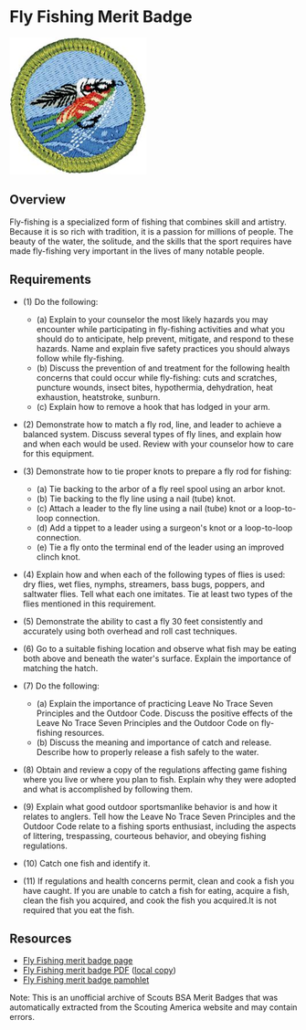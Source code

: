 

# Fly Fishing Merit Badge

![Fly Fishing Merit Badge](images/fly-fishing-merit-badge.jpg)

## Overview



Fly-fishing is a specialized form of fishing that combines skill and artistry. Because it is so rich with tradition, it is a passion for millions of people. The beauty of the water, the solitude, and the skills that the sport requires have made fly-fishing very important in the lives of many notable people.

## Requirements

* (1) Do the following:
    * (a) Explain to your counselor the most likely hazards you may encounter while participating in fly-fishing activities and what you should do to anticipate, help prevent, mitigate, and respond to these hazards. Name and explain five safety practices you should always follow while fly-fishing.
    * (b) Discuss the prevention of and treatment for the following health concerns that could occur while fly-fishing: cuts and scratches, puncture wounds, insect bites, hypothermia, dehydration, heat exhaustion, heatstroke, sunburn.
    * (c) Explain how to remove a hook that has lodged in your arm.


* (2) Demonstrate how to match a fly rod, line, and leader to achieve a balanced system. Discuss several types of fly lines, and explain how and when each would be used. Review with your counselor how to care for this equipment.
* (3) Demonstrate how to tie proper knots to prepare a fly rod for fishing:
    * (a) Tie backing to the arbor of a fly reel spool using an arbor knot.
    * (b) Tie backing to the fly line using a nail (tube) knot.
    * (c) Attach a leader to the fly line using a nail (tube) knot or a loop-to-loop connection.
    * (d) Add a tippet to a leader using a surgeon's knot or a loop-to-loop connection.
    * (e) Tie a fly onto the terminal end of the leader using an improved clinch knot.


* (4) Explain how and when each of the following types of flies is used: dry flies, wet flies, nymphs, streamers, bass bugs, poppers, and saltwater flies. Tell what each one imitates. Tie at least two types of the flies mentioned in this requirement.
* (5) Demonstrate the ability to cast a fly 30 feet consistently and accurately using both overhead and roll cast techniques.
* (6) Go to a suitable fishing location and observe what fish may be eating both above and beneath the water's surface. Explain the importance of matching the hatch.
* (7) Do the following:
    * (a) Explain the importance of practicing Leave No Trace Seven Principles and the Outdoor Code. Discuss the positive effects of the Leave No Trace Seven Principles and the Outdoor Code on fly-fishing resources.
    * (b) Discuss the meaning and importance of catch and release. Describe how to properly release a fish safely to the water.


* (8) Obtain and review a copy of the regulations affecting game fishing where you live or where you plan to fish. Explain why they were adopted and what is accomplished by following them.
* (9) Explain what good outdoor sportsmanlike behavior is and how it relates to anglers. Tell how the Leave No Trace Seven Principles and the Outdoor Code relate to a fishing sports enthusiast, including the aspects of littering, trespassing, courteous behavior, and obeying fishing regulations.
* (10) Catch one fish and identify it.
* (11) If regulations and health concerns permit, clean and cook a fish you have caught. If you are unable to catch a fish for eating, acquire a fish, clean the fish you acquired, and cook the fish you acquired.It is not required that you eat the fish.


## Resources

- [Fly Fishing merit badge page](https://www.scouting.org/merit-badges/fly-fishing/)
- [Fly Fishing merit badge PDF](https://filestore.scouting.org/filestore/Merit_Badge_ReqandRes/Pamphlets/Fly-Fishing_2025.pdf) ([local copy](files/fly-fishing-merit-badge.pdf))
- [Fly Fishing merit badge pamphlet](https://www.scoutshop.org/fly-fishing-merit-badge-pamphlet-650715.html)

Note: This is an unofficial archive of Scouts BSA Merit Badges that was automatically extracted from the Scouting America website and may contain errors.